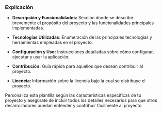 ### Explicación

- **Descripción y Funcionalidades:** Sección donde se describe brevemente el propósito del proyecto y las funcionalidades principales implementadas.

- **Tecnologías Utilizadas:** Enumeración de las principales tecnologías y herramientas empleadas en el proyecto.

- **Configuración y Uso:** Instrucciones detalladas sobre cómo configurar, ejecutar y usar la aplicación.

- **Contribución:** Guía rápida para aquellos que desean contribuir al proyecto.

- **Licencia:** Información sobre la licencia bajo la cual se distribuye el proyecto.

Personaliza esta plantilla según las características específicas de tu proyecto y asegúrate de incluir todos los detalles necesarios para que otros desarrolladores puedan entender y contribuir fácilmente al proyecto.